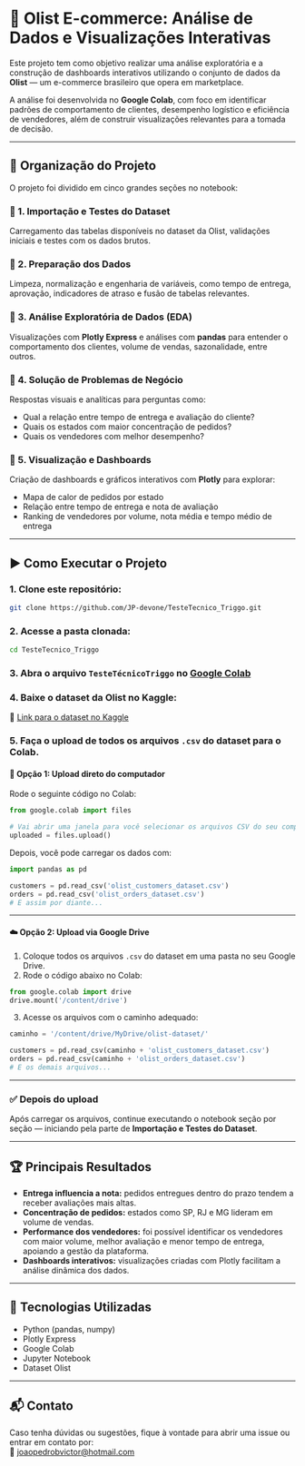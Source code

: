 
# 🛒 Olist E-commerce: Análise de Dados e Visualizações Interativas

Este projeto tem como objetivo realizar uma análise exploratória e a construção de dashboards interativos utilizando o conjunto de dados da **Olist** — um e-commerce brasileiro que opera em marketplace.

A análise foi desenvolvida no **Google Colab**, com foco em identificar padrões de comportamento de clientes, desempenho logístico e eficiência de vendedores, além de construir visualizações relevantes para a tomada de decisão.

---

## 📁 Organização do Projeto

O projeto foi dividido em cinco grandes seções no notebook:

### 🔹 1. Importação e Testes do Dataset
Carregamento das tabelas disponíveis no dataset da Olist, validações iniciais e testes com os dados brutos.

### 🔹 2. Preparação dos Dados
Limpeza, normalização e engenharia de variáveis, como tempo de entrega, aprovação, indicadores de atraso e fusão de tabelas relevantes.

### 🔹 3. Análise Exploratória de Dados (EDA)
Visualizações com **Plotly Express** e análises com **pandas** para entender o comportamento dos clientes, volume de vendas, sazonalidade, entre outros.

### 🔹 4. Solução de Problemas de Negócio
Respostas visuais e analíticas para perguntas como:
- Qual a relação entre tempo de entrega e avaliação do cliente?
- Quais os estados com maior concentração de pedidos?
- Quais os vendedores com melhor desempenho?

### 🔹 5. Visualização e Dashboards
Criação de dashboards e gráficos interativos com **Plotly** para explorar:
- Mapa de calor de pedidos por estado
- Relação entre tempo de entrega e nota de avaliação
- Ranking de vendedores por volume, nota média e tempo médio de entrega

---

## ▶️ Como Executar o Projeto

### 1. Clone este repositório:

```bash
git clone https://github.com/JP-devone/TesteTecnico_Triggo.git
```

### 2. Acesse a pasta clonada:

```bash
cd TesteTecnico_Triggo
```

### 3. Abra o arquivo `TesteTécnicoTriggo` no [Google Colab](https://colab.research.google.com/)

### 4. Baixe o dataset da Olist no Kaggle:  
🔗 [Link para o dataset no Kaggle](https://www.kaggle.com/datasets/olistbr/brazilian-ecommerce?resource=download&select=olist_customers_dataset.csv)

### 5. Faça o upload de todos os arquivos `.csv` do dataset para o Colab.

#### 🔼 Opção 1: Upload direto do computador

Rode o seguinte código no Colab:

```python
from google.colab import files

# Vai abrir uma janela para você selecionar os arquivos CSV do seu computador
uploaded = files.upload()
```

Depois, você pode carregar os dados com:

```python
import pandas as pd

customers = pd.read_csv('olist_customers_dataset.csv')
orders = pd.read_csv('olist_orders_dataset.csv')
# E assim por diante...
```

---

#### ☁️ Opção 2: Upload via Google Drive

1. Coloque todos os arquivos `.csv` do dataset em uma pasta no seu Google Drive.
2. Rode o código abaixo no Colab:

```python
from google.colab import drive
drive.mount('/content/drive')
```

3. Acesse os arquivos com o caminho adequado:

```python
caminho = '/content/drive/MyDrive/olist-dataset/'

customers = pd.read_csv(caminho + 'olist_customers_dataset.csv')
orders = pd.read_csv(caminho + 'olist_orders_dataset.csv')
# E os demais arquivos...
```

---

### ✅ Depois do upload

Após carregar os arquivos, continue executando o notebook seção por seção — iniciando pela parte de **Importação e Testes do Dataset**.

---

## 🏆 Principais Resultados

- **Entrega influencia a nota:** pedidos entregues dentro do prazo tendem a receber avaliações mais altas.
- **Concentração de pedidos:** estados como SP, RJ e MG lideram em volume de vendas.
- **Performance dos vendedores:** foi possível identificar os vendedores com maior volume, melhor avaliação e menor tempo de entrega, apoiando a gestão da plataforma.
- **Dashboards interativos:** visualizações criadas com Plotly facilitam a análise dinâmica dos dados.

---

## 📌 Tecnologias Utilizadas

- Python (pandas, numpy)
- Plotly Express
- Google Colab
- Jupyter Notebook
- Dataset Olist

---

## 📬 Contato

Caso tenha dúvidas ou sugestões, fique à vontade para abrir uma issue ou entrar em contato por:  
📧 joaopedrobvictor@hotmail.com
